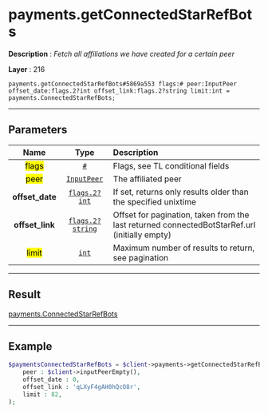 # payments.getConnectedStarRefBots

**Description** : *Fetch all affiliations we have created for a certain peer*

**Layer** : 216

```tl
payments.getConnectedStarRefBots#5869a553 flags:# peer:InputPeer offset_date:flags.2?int offset_link:flags.2?string limit:int = payments.ConnectedStarRefBots;
```

---

## Parameters

| Name | Type | Description |
| :---: | :---: | :--- |
| <mark>flags</mark> | [`#`](type/#) | Flags, see TL conditional fields |
| <mark>peer</mark> | [`InputPeer`](type/InputPeer) | The affiliated peer |
| **offset_date** | [`flags.2?int`](type/int) | If set, returns only results older than the specified unixtime |
| **offset_link** | [`flags.2?string`](type/string) | Offset for pagination, taken from the last returned connectedBotStarRef.url (initially empty) |
| <mark>limit</mark> | [`int`](type/int) | Maximum number of results to return, see pagination |

---

## Result

[payments.ConnectedStarRefBots](type/payments.ConnectedStarRefBots)

---

## Example

```php
$paymentsConnectedStarRefBots = $client->payments->getConnectedStarRefBots(
	peer : $client->inputPeerEmpty(),
	offset_date : 0,
	offset_link : 'qLXyF4gAH0hQcO8r',
	limit : 82,
);
```